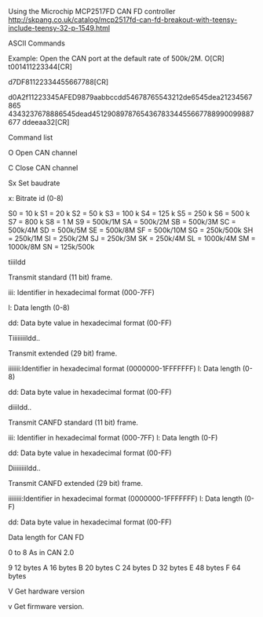 
Using the Microchip MCP2517FD CAN FD controller
http://skpang.co.uk/catalog/mcp2517fd-can-fd-breakout-with-teensy-include-teensy-32-p-1549.html

ASCII Commands

Example: Open the CAN port at the default rate of 500k/2M. 
O[CR]<br>
t001411223344[CR]

d7DF81122334455667788[CR]

d0A2f11223345AFED9879aabbccdd54678765543212de6545dea21234567865 4343237678886545dead451290897876543678334455667788990099887677 ddeeaa32[CR]


Command list

O Open CAN channel

C Close CAN channel


Sx Set baudrate

x: Bitrate id (0-8)

S0 = 10 k
S1 = 20 k
S2 = 50 k
S3 = 100 k
S4 = 125 k
S5 = 250 k
S6 = 500 k
S7 = 800 k
S8 = 1 M
S9 = 500k/1M 
SA = 500k/2M 
SB = 500k/3M 
SC = 500k/4M 
SD = 500k/5M 
SE = 500k/8M 
SF = 500k/10M 
SG = 250k/500k 
SH = 250k/1M 
SI = 250k/2M
SJ = 250k/3M
SK = 250k/4M 
SL = 1000k/4M 
SM = 1000k/8M 
SN = 125k/500k     

tiiildd

Transmit standard (11 bit) frame.

iii: Identifier in hexadecimal format (000-7FF)

l: Data length (0-8)

dd: Data byte value in hexadecimal format (00-FF)


Tiiiiiiiildd..

Transmit extended (29 bit) frame.

iiiiiii:Identifier in hexadecimal format (0000000-1FFFFFFF) l: Data length (0-8)

dd: Data byte value in hexadecimal format (00-FF)


diiildd..

Transmit CANFD standard (11 bit) frame.


iii: Identifier in hexadecimal format (000-7FF)
l: Data length (0-F)

dd: Data byte value in hexadecimal format (00-FF)


Diiiiiiiildd..

Transmit CANFD extended (29 bit) frame.

iiiiiiii:Identifier in hexadecimal format (0000000-1FFFFFFF) l: Data length (0-F)

dd: Data byte value in hexadecimal format (00-FF)



Data length for CAN FD

0 to 8   As in CAN 2.0

9  12 bytes
A  16 bytes
B  20 bytes
C  24 bytes
D  32 bytes
E  48 bytes
F  64 bytes


V Get hardware version

v Get firmware version.




